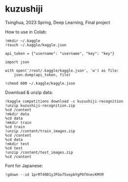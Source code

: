 # kuzushiji
Tsinghua, 2023 Spring, Deep Learning, Final project


How to use in Colab:
```
!mkdir ~/.kaggle
!touch ~/.kaggle/kaggle.json

api_token = {"username": "username", "key": "key"}

import json

with open('/root/.kaggle/kaggle.json', 'w') as file:
    json.dump(api_token, file)

!chmod 600 ~/.kaggle/kaggle.json
```

Download & unzip data:
``` 
!kaggle competitions download -c kuzushiji-recognition
!unzip kuzushiji-recognition.zip
%cd /content
!mkdir data
%cd data
!mkdir train
%cd train
!unzip /content/train_images.zip
%cd /content
%cd data
!mkdir test
%cd test
!unzip /content/test_images.zip
%cd /content
```

Font for Japanese:
```
!gdown --id 1prRT49D1yJFGo75oxpbYgPOfXnecKMtM
```

